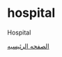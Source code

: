 # hospital
Hospital
  <div class="home"><a class="home" href="delengathosssptal.html" >الصفحه الرئيسيه</a></div>
